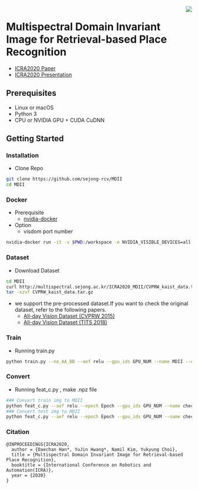 <img src='https://user-images.githubusercontent.com/41140561/65418411-56a91580-de37-11e9-872d-a978e98364b1.png' align="right">

# Multispectral Domain Invariant Image for Retrieval-based Place Recognition
- [ICRA2020 Paper](./MDII_paper.pdf)
- [ICRA2020 Presentation](https://www.slideshare.net/SejongRCV/multispectral-domain-invariant-image-for-retrievalbased-place-recognition-234803884)

## Prerequisites
- Linux or macOS
- Python 3
- CPU or NVIDIA GPU + CUDA CuDNN


## Getting Started


### Installation

- Clone Repo

```sh
git clone https://github.com/sejong-rcv/MDII
cd MDII
```
### Docker 

- Prerequisite 
  - [nvidia-docker](https://github.com/NVIDIA/nvidia-docker) 
- Option
  - visdom port number
   
```sh
nvidia-docker run -it -v $PWD:/workspace -e NVIDIA_VISIBLE_DEVICES=all handchan/mdii /bin/bash
```
### Dataset

- Download Dataset

```sh
cd MDII
curl http://multispectral.sejong.ac.kr/ICRA2020_MDII/CVPRW_kaist_data.tar.gz -o CVPRW_kaist_data.tar.gz
tar -xzvf CVPRW_kaist_data.tar.gz
```

- we support the pre-processed dataset.If you want to check the original dataset, refer to the following papers.
  - [All-day Vision Dataset (CVPRW 2015)](https://sites.google.com/site/ykchoicv/multispectral_vprice)
  - [All-day Vision Dataset (TITS 2018)](https://ieeexplore.ieee.org/document/8293689)

### Train

- Running train.py 

```sh
python train.py --no_AA_BB --aef relu --gpu_ids GPU_NUM --name MDII --display_port 8888 --loss_type En+SF --dataroot ./CVPRW_kaist --gamma_identity 0 --no_dropout --model MDII_gan
```

### Convert
- Running feat_c.py , make .npz file

```sh
### Convert train img to MDII
python feat_c.py --aef relu --epoch Epoch --gpu_ids GPU_NUM --name checkpoint_name --dataroot path/to/data/CVPRW_kaist --no_dropout --model MDII_gan --phase train
### Convert test img to MDII
python feat_c.py --aef relu --epoch Epoch --gpu_ids GPU_NUM --name checkpoint_name --dataroot path/to/dataCVPRW_kaist --no_dropout --model MDII_gan --phase test
```

### Citation

```
@INPROCEEDINGS{ICRA2020,
  author = {Daechan Han*, YuJin Hwang*, Namil Kim, Yukyung Choi},
  title = {Multispectral Domain Invariant Image for Retrieval-based Place Recognition},
  booktitle = {International Conference on Robotics and Automation(ICRA)},
  year = {2020}
}
```
